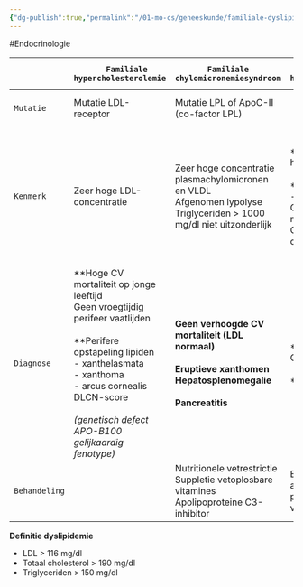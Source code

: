 ```yaml
---
{"dg-publish":true,"permalink":"/01-mo-cs/geneeskunde/familiale-dyslipidemie/","noteIcon":"","created":"2024-11-24T10:55:28.141+01:00","updated":"2024-12-29T13:58:43.881+01:00"}
---
```


#Endocrinologie 

|               | `   Familiale hypercholesterolemie`                                                                                                                                                                                                                                    | `Familiale chylomicronemiesyndroom`                                                                                                       | `Familiale hypertriglyceridemie`                                                                                                    | `Familiale dysbetalipoproteinemie`                                                                                                     | `Familiale gecombineerde hyperlipemie`                                                                                                               | `Familiale hypoalphalipoproteinemie`                        |
| ------------- | ---------------------------------------------------------------------------------------------------------------------------------------------------------------------------------------------------------------------------------------------------------------------- | ----------------------------------------------------------------------------------------------------------------------------------------- | ----------------------------------------------------------------------------------------------------------------------------------- | -------------------------------------------------------------------------------------------------------------------------------------- | ---------------------------------------------------------------------------------------------------------------------------------------------------- | ----------------------------------------------------------- |
| `Mutatie`     | Mutatie LDL-receptor                                                                                                                                                                                                                                                   | Mutatie LPL of ApoC-II (co-factor LPL)                                                                                                    |                                                                                                                                     | Mutatie Apo-E                                                                                                                          | Verschillende genetische defecten                                                                                                                    | apoA-1-mutatie  <br>LCAT-deficiëntie  <br>ABCA1-deficiëntie |
| `Kenmerk`     | Zeer hoge LDL-concentratie                                                                                                                                                                                                                                             | Zeer hoge concentratie plasmachylomicronen en VLDL  <br>Afgenomen lypolyse  <br>Triglyceriden > 1000 mg/dl niet uitzonderlijk             | **Gemengde hyperlipidemie  <br>  <br>**Triglyceriden 250 - 1000 mg/dl  <br>Cholesterol < 250 mg/dl  <br>Gereduceerd HDL cholesterol | Toename chylomicronen en VLDL  <br>Hypertriglyceridemie en hypercholesterolemie                                                        | **Gemengde hyperlipidemie  <br>  <br>**Beperkte verhoging triglyceriden en cholesterol  <br>Gereduceerd HDL cholesterol  <br>(gelijkaardig aan FHTG) | Zeer laag HDL                                               |
| `Diagnose`    | **Hoge CV mortaliteit op jonge leeftijd  <br>Geen vroegtijdig perifeer vaatlijden  <br>  <br>**Perifere opstapeling lipiden  <br>- xanthelasmata  <br>- xanthoma  <br>- arcus cornealis  <br>DLCN-score  <br>  <br>_(genetisch defect APO-B100 gelijkaardig fenotype)_ | **Geen verhoogde CV mortaliteit (LDL normaal)  <br>  <br>**Eruptieve xanthomen  <br>Hepatosplenomegalie  <br>**  <br>Pancreatitis  <br>** | **Geen verhoogde CV mortaliteit  <br>  <br>**Pancreatitis                                                                           | Vroegtijdige CV mortaliteit  <br>  <br>**Vroegtijdig perifeer vaatlijden  <br>  <br>**Xanthomen (**palmaire xanthomen pathognomisch**) | Xanthomen  <br>20% CV aandoening < 60j                                                                                                               | **Niet consistent** geassocieerd met toegenomen CV risico   |
| `Behandeling` |                                                                                                                                                                                                                                                                        | Nutritionele vetrestrictie  <br>Suppletie vetoplosbare vitamines  <br>Apolipoproteine C3-inhibitor                                        | Behandeling aangeraden om pancreatitis te voorkomen                                                                                 |                                                                                                                                        |                                                                                                                                                      |                                                             |

**Definitie dyslipidemie**
- LDL > 116 mg/dl
- Totaal cholesterol > 190 mg/dl
- Triglyceriden > 150 mg/dl
